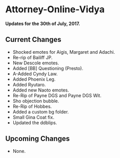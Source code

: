 # Attorney-Online-Vidya
__Updates for the 30th of July, 2017.__

## Current Changes
* Shocked emotes for Aigis, Margaret and Adachi.
* Re-rip of Bailiff JP.
* New Descole emotes.
* Added [BB] Questioning (Presto).
* A-Added Cyndy Law.
* Added Phoenix Leg.
* Added Ryutaro.
* Added new Naoto emotes.
* Re-Rip of Payne DGS and Payne DGS Wit.
* Sho objection bubble.
* Re-Rip of Hobbes.
* Added a custom bg folder.
* Small Gina Coat fix.
* Updated the ddblips.

## Upcoming Changes
* None.
